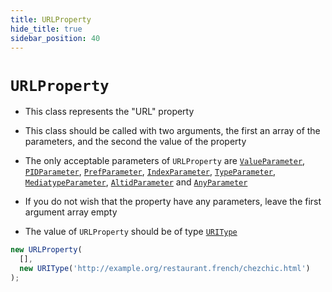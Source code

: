 ```yaml
---
title: URLProperty
hide_title: true
sidebar_position: 40
---
```


# `URLProperty`

* This class represents the "URL" property

* This class should be called with two arguments, the first an array of the parameters, and the second the value of the property

* The only acceptable parameters of ```URLProperty``` are [`ValueParameter`](/documentation/parameters/valueparameter), [`PIDParameter`](/documentation/parameters/pidparameter), [`PrefParameter`](/documentation/parameters/prefparameter), [`IndexParameter`](/documentation/parameters/indexparameter), [`TypeParameter`](/documentation/parameters/typeparameter), [`MediatypeParameter`](/documentation/parameters/mediatypeparameter), [`AltidParameter`](/documentation/parameters/altidparameter) and [`AnyParameter`](/documentation/parameters/anyparameter)

* If you do not wish that the property have any parameters, leave the first argument array empty

* The value of ```URLProperty``` should be of type [`URIType`](/documentation/values/uritype)

```js
new URLProperty(
  [],
  new URIType('http://example.org/restaurant.french/chezchic.html')
);
```

